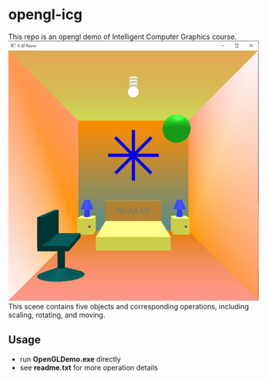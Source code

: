 # opengl-icg
This repo is an opengl demo of Intelligent Computer Graphics course.
![image](https://github.com/ivanwhaf/opengl-icg/blob/master/demo.png)
This scene contains five objects and corresponding operations, including scaling, rotating, and moving.

## Usage
* run **OpenGLDemo.exe** directly
* see **readme.txt** for more operation details
